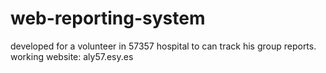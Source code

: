 # web-reporting-system
developed for a volunteer in 57357 hospital to can track his group reports.
working website:
  aly57.esy.es
